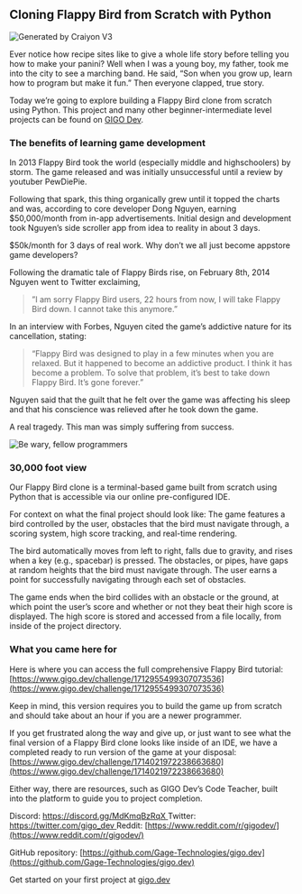 
## Cloning Flappy Bird from Scratch with Python

![Generated by [Craiyon](https://www.craiyon.com/) V3](https://cdn-images-1.medium.com/max/2000/1*fBeBACr2J-bdUB9Zp5hh9A.jpeg)

Ever notice how recipe sites like to give a whole life story before telling you how to make your panini? Well when I was a young boy, my father, took me into the city to see a marching band. He said, “Son when you grow up, learn how to program but make it fun.” Then everyone clapped, true story.

Today we’re going to explore building a Flappy Bird clone from scratch using Python. This project and many other beginner-intermediate level projects can be found on [GIGO Dev](http://gigo.dev).

### The benefits of learning game development

In 2013 Flappy Bird took the world (especially middle and highschoolers) by storm. The game released and was initially unsuccessful until a review by youtuber PewDiePie.

Following that spark, this thing organically grew until it topped the charts and was, according to core developer Dong Nguyen, earning $50,000/month from in-app advertisements. Initial design and development took Nguyen’s side scroller app from idea to reality in about 3 days.

$50k/month for 3 days of real work. Why don’t we all just become appstore game developers?

Following the dramatic tale of Flappy Birds rise, on February 8th, 2014 Nguyen went to Twitter exclaiming,
>  ”I am sorry Flappy Bird users, 22 hours from now, I will take Flappy Bird down. I cannot take this anymore.”

In an interview with Forbes, Nguyen cited the game’s addictive nature for its cancellation, stating:
>  “Flappy Bird was designed to play in a few minutes when you are relaxed. But it happened to become an addictive product. I think it has become a problem. To solve that problem, it’s best to take down Flappy Bird. It’s gone forever.”

Nguyen said that the guilt that he felt over the game was affecting his sleep and that his conscience was relieved after he took down the game.

A real tragedy. This man was simply suffering from success.

![Be wary, fellow programmers](https://cdn-images-1.medium.com/max/2000/1*hmjGVnjKxz2dFtMZH4xmHg.png)

### 30,000 foot view

Our Flappy Bird clone is a terminal-based game built from scratch using Python that is accessible via our online pre-configured IDE.

For context on what the final project should look like: The game features a bird controlled by the user, obstacles that the bird must navigate through, a scoring system, high score tracking, and real-time rendering.

The bird automatically moves from left to right, falls due to gravity, and rises when a key (e.g., spacebar) is pressed. The obstacles, or pipes, have gaps at random heights that the bird must navigate through. The user earns a point for successfully navigating through each set of obstacles.

The game ends when the bird collides with an obstacle or the ground, at which point the user’s score and whether or not they beat their high score is displayed. The high score is stored and accessed from a file locally, from inside of the project directory.

### What you came here for

Here is where you can access the full comprehensive Flappy Bird tutorial: [https://www.gigo.dev/challenge/1712955499307073536](https://www.gigo.dev/challenge/1712955499307073536)

Keep in mind, this version requires you to build the game up from scratch and should take about an hour if you are a newer programmer.

If you get frustrated along the way and give up, or just want to see what the final version of a Flappy Bird clone looks like inside of an IDE, we have a completed ready to run version of the game at your disposal: [https://www.gigo.dev/challenge/1714021972238663680](https://www.gigo.dev/challenge/1714021972238663680)

Either way, there are resources, such as GIGO Dev’s Code Teacher, built into the platform to guide you to project completion.

Discord: [https://discord.gg/MdKmqBzRqX
](https://discord.gg/MdKmqBzRqX)Twitter:[ https://twitter.com/gigo_dev
](https://twitter.com/gigo_dev)Reddit: [https://www.reddit.com/r/gigodev/](https://www.reddit.com/r/gigodev/)

GitHub repository: [https://github.com/Gage-Technologies/gigo.dev](https://github.com/Gage-Technologies/gigo.dev)

Get started on your first project at [gigo.dev](http://gigo.dev)
